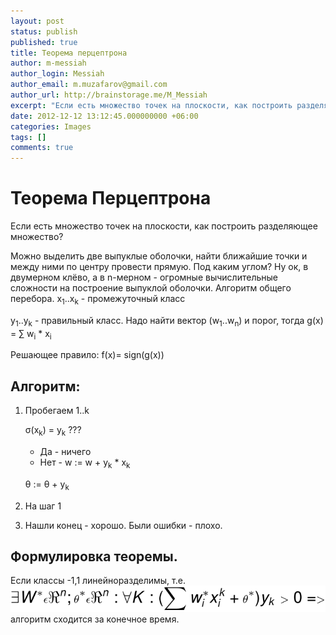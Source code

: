 ```yaml
---
layout: post
status: publish
published: true
title: Теорема перцептрона
author: m-messiah
author_login: Messiah
author_email: m.muzafarov@gmail.com
author_url: http://brainstorage.me/M_Messiah
excerpt: "Если есть множество точек на плоскости, как построить разделяющее множество?"
date: 2012-12-12 13:12:45.000000000 +06:00
categories: Images
tags: []
comments: true
---
```


# Теорема Перцептрона #

Если есть множество точек на плоскости, как построить разделяющее множество?

Можно выделить две выпуклые оболочки, найти ближайшие точки и между ними по центру провести прямую. Под каким углом?
Ну ок, в двумерном клёво, а в n-мерном - огромные вычислительные сложности на построение выпуклой оболочки.
Алгоритм общего перебора.
x<sub>1</sub>..x<sub>k</sub> - промежуточный класс

y<sub>1</sub>..y<sub>k</sub> - правильный класс.
Надо найти вектор (w<sub>1</sub>..w<sub>n</sub>) и порог, тогда g(x) = &sum; w<sub>i</sub> * x<sub>i</sub>

Решающее правило: f(x)= sign(g(x))

## Алгоритм: ##

1.	Пробегаем 1..k

	&sigma;(x<sub>k</sub>) = y<sub>k</sub> ???
	+	Да - ничего
	+	Нет - w := w + y<sub>k</sub> * x<sub>k</sub>

	&theta; := &theta; + y<sub>k</sub>
2.	На шаг 1
3.	Нашли конец - хорошо. Были ошибки - плохо.

## Формулировка теоремы. ##
Если классы -1,1 линейноразделимы, т.е. ![linear divide](/img/linear_divide.svg) алгоритм сходится за конечное время.

